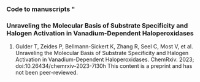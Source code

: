 ### Code to manuscripts "
####  

### Unraveling the Molecular Basis of Substrate Specificity and Halogen Activation in Vanadium-Dependent Haloperoxidases
1. Gulder T, Zeides P, Bellmann-Sickert K, Zhang R, Seel C, Most V, et al. Unraveling the Molecular Basis of Substrate Specificity and Halogen Activation in Vanadium-Dependent Haloperoxidases. ChemRxiv. 2023; doi:10.26434/chemrxiv-2023-7l30h This content is a preprint and has not been peer-reviewed.
